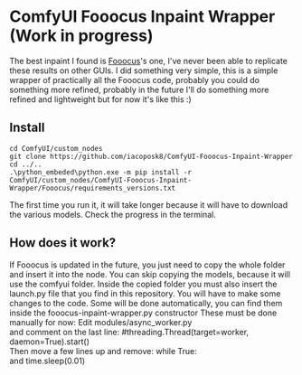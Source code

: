 
# ComfyUI Fooocus Inpaint Wrapper (Work in progress)
The best inpaint I found is [Fooocus](https://github.com/lllyasviel/Fooocus)'s one, I've never been able to replicate these results on other GUIs. I did something very simple, this is a simple wrapper of practically all the Fooocus code, probably you could do something more refined, probably in the future I'll do something more refined and lightweight but for now it's like this :)

## Install

    cd ComfyUI/custom_nodes
    git clone https://github.com/iacoposk8/ComfyUI-Fooocus-Inpaint-Wrapper
    cd ../..
    .\python_embeded\python.exe -m pip install -r ComfyUI/custom_nodes/ComfyUI-Fooocus-Inpaint-Wrapper/Fooocus/requirements_versions.txt
The first time you run it, it will take longer because it will have to download the various models. Check the progress in the terminal.

## How does it work?

If Fooocus is updated in the future, you just need to copy the whole folder and insert it into the node. You can skip copying the models, because it will use the comfyui folder. Inside the copied folder you must also insert the launch.py ​​file that you find in this repository.
You will have to make some changes to the code. Some will be done automatically, you can find them inside the fooocus-inpaint-wrapper.py constructor
These must be done manually for now:
Edit modules/async_worker.py  
and comment on the last line:
#threading.Thread(target=worker, daemon=True).start()  
Then move a few lines up and remove:
while True:  
and
time.sleep(0.01)
